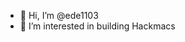 - 👋 Hi, I’m @ede1103
- 👀 I’m interested in building Hackmacs

<!---
ede1103/ede1103 is a ✨ special ✨ repository because its `README.md` (this file) appears on your GitHub profile.
You can click the Preview link to take a look at your changes.
--->
